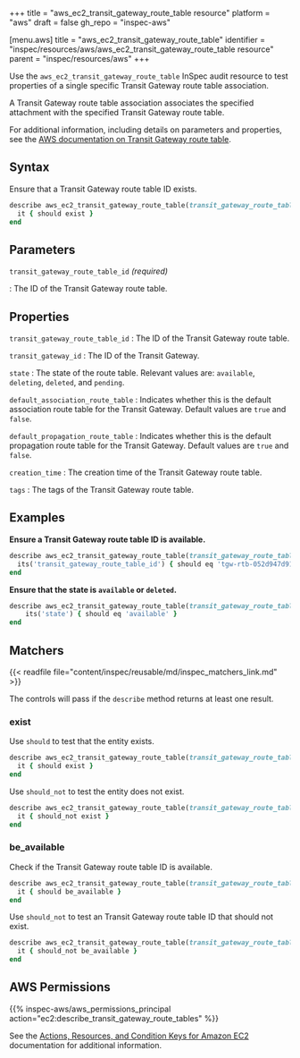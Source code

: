 +++
title = "aws_ec2_transit_gateway_route_table resource"
platform = "aws"
draft = false
gh_repo = "inspec-aws"

[menu.aws]
title = "aws_ec2_transit_gateway_route_table"
identifier = "inspec/resources/aws/aws_ec2_transit_gateway_route_table resource"
parent = "inspec/resources/aws"
+++

Use the `aws_ec2_transit_gateway_route_table` InSpec audit resource to test properties of a single specific Transit Gateway route table association.

A Transit Gateway route table association associates the specified attachment with the specified Transit Gateway route table.

For additional information, including details on parameters and properties, see the [AWS documentation on Transit Gateway route table](https://docs.aws.amazon.com/AWSCloudFormation/latest/UserGuide/aws-resource-ec2-transitgatewayroutetable.html).

## Syntax

Ensure that a Transit Gateway route table ID exists.

```ruby
describe aws_ec2_transit_gateway_route_table(transit_gateway_route_table_id: 'tgw-rtb-052d947d91b6bb69f') do
  it { should exist }
end
```

## Parameters

`transit_gateway_route_table_id` _(required)_

: The ID of the Transit Gateway route table.

## Properties

`transit_gateway_route_table_id`
: The ID of the Transit Gateway route table.

`transit_gateway_id`
: The ID of the Transit Gateway.

`state`
: The state of the route table. Relevant values are: `available`, `deleting`, `deleted`, and `pending`.

`default_association_route_table`
: Indicates whether this is the default association route table for the Transit Gateway. Default values are `true` and `false`.

`default_propagation_route_table`
: Indicates whether this is the default propagation route table for the Transit Gateway. Default values are `true` and `false`.

`creation_time`
: The creation time of the Transit Gateway route table.

`tags`
: The tags of the Transit Gateway route table.

## Examples

**Ensure a Transit Gateway route table ID is available.**

```ruby
describe aws_ec2_transit_gateway_route_table(transit_gateway_route_table_id: 'tgw-rtb-052d947d91b6bb69f') do
  its('transit_gateway_route_table_id') { should eq 'tgw-rtb-052d947d91b6bb69f' }
end
```

**Ensure that the state is `available` or `deleted`.**

```ruby
describe aws_ec2_transit_gateway_route_table(transit_gateway_route_table_id: 'tgw-rtb-052d947d91b6bb69f') do
    its('state') { should eq 'available' }
end
```

## Matchers

{{< readfile file="content/inspec/reusable/md/inspec_matchers_link.md" >}}

The controls will pass if the `describe` method returns at least one result.

### exist

Use `should` to test that the entity exists.

```ruby
describe aws_ec2_transit_gateway_route_table(transit_gateway_route_table_id: 'tgw-rtb-052d947d91b6bb69f') do
  it { should exist }
end
```

Use `should_not` to test the entity does not exist.

```ruby
describe aws_ec2_transit_gateway_route_table(transit_gateway_route_table_id: 'tgw-rtb-052d947d91b6bb69f') do
  it { should_not exist }
end
```

### be_available

Check if the Transit Gateway route table ID is available.

```ruby
describe aws_ec2_transit_gateway_route_table(transit_gateway_route_table_id: 'tgw-rtb-052d947d91b6bb69f') do
  it { should be_available }
end
```

Use `should_not` to test an Transit Gateway route table ID that should not exist.

```ruby
describe aws_ec2_transit_gateway_route_table(transit_gateway_route_table_id: 'tgw-rtb-052d947d91b6bb69f') do
  it { should_not be_available }
end
```

## AWS Permissions

{{% inspec-aws/aws_permissions_principal action="ec2:describe_transit_gateway_route_tables" %}}

See the [Actions, Resources, and Condition Keys for Amazon EC2](https://docs.aws.amazon.com/IAM/latest/UserGuide/list_amazonec2.html) documentation for additional information.
